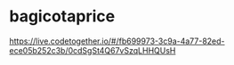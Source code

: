 # bagicotaprice

https://live.codetogether.io/#/fb699973-3c9a-4a77-82ed-ece05b252c3b/0cdSgSt4Q67vSzqLHHQUsH
